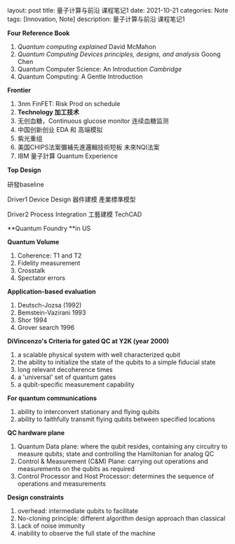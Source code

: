 layout: post
title: 量子计算与前沿 课程笔记1
date: 2021-10-21
categories: Note
tags: [Innovation, Note]
description: 量子计算与前沿 课程笔记1

**Four Reference Book**

1. *Quantum computing explained* David McMahon
2. *Quantum Computing Devices principles, designs, and analysis* Goong Chen
3. Quantum Computer Science: An Introduction *Cambridge*
4. Quantum Computing: A Gentle Introduction



**Frontier**

1. 3nm FinFET: Risk Prod on schedule
2. **Technology 加工技术**
3. 无创血糖，Continuous glucose monitor 连续血糖监测
4. 中国创新创业 EDA 和 高端模拟
5. 紫光重组
6. 美国CHIPS法案彌補先進邏輯技術短板 未來NQI法案
7. IBM 量子計算 Quantum Experience 



**Top Design**

研發baseline

Driver1 Device Design 器件建模 產業標準模型

Driver2 Process Integration 工藝建模 TechCAD

**Quantum Foundry **in US



**Quantum Volume**

1. Coherence: T1 and T2
2. Fidelity measurement
3. Crosstalk
4. Spectator errors



**Application-based evaluation**

1. Deutsch-Jozsa (1992)
2. Bemstein-Vazirani 1993
3. Shor 1994
4. Grover search 1996



**DiVincenzo's Criteria for gated QC at Y2K (year 2000)**

1. a scalable physical system with well characterized qubit
2. the ability to initialize the state of the qubits to a simple fiducial state
3. long relevant decoherence times
4. a 'universal' set of quantum gates
5. a qubit-specific measurement capability



**For quantum communications**

1. ability to interconvert stationary and flying qubits
2. ability to faithfully transmit flying qubits between specified locations



**QC hardware plane**

1. Quantum Data plane: where the qubit resides, containing any circuitry to measure qubits; state and controlling the Hamiltonian for analog QC
2. Control & Measurement (C&M) Plane: carrying out operations and measurements on the qubits as required
3. Control Processor and Host Processor: determines the sequence of operations and measurements



**Design constraints**

1. overhead: intermediate qubits to facilitate
2. No-cloning principle: different algorithm design approach than classical
3. Lack of noise immunity
4. inability to observe the full state of the machine